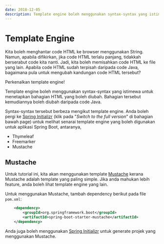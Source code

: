 ```yaml
---
date: 2018-12-05
description: Template engine boleh menggunakan syntax-syntax yang istimewa untuk menetapkan bahagian HTML yang boleh diubah, kemudian diubah daripada code Java.
---
```


# Template Engine

Kita boleh menghantar code HTML ke browser menggunakan String. Namun, apabila
difikirkan, jika code HTML terlalu panjang, tidakkah berserabut code kita nanti.
Jadi, kita boleh memisahkan code HTML ke file yang lain. Apabila code HTML sudah
terpisah daripada code Java, bagaimana pula untuk mengubah kandungan code HTML
tersebut?

Perkenalkan template engine!

Template engine boleh menggunakan syntax-syntax yang istimewa untuk menetapkan
bahagian HTML yang boleh diubah. Bahagian tersebut kemudiannya boleh diubah
daripada code Java.

Syntax-syntax tersebut berbeza mengikut template engine. Anda boleh pergi ke
[Spring Initializr](https://start.spring.io/) (klik pada "*Switch to the full
version*" di bahagian bawah page) untuk melihat senarai template engine yang
boleh digunakan untuk aplikasi Spring Boot, antaranya,

* Thymeleaf
* Freemarker
* Mustache

## Mustache

Untuk tutorial ini, kita akan menggunakan template
[Mustache](https://mustache.github.io/mustache.5.html) kerana Mustache adalah
template yang paling simple. Jika anda mahukan lebih feature, anda boleh lihat
template engine yang lain.

Untuk menggunakan Mustache, tambah dependency berikut pada file `pom.xml`:

```xml
    <dependency>
        <groupId>org.springframework.boot</groupId>
        <artifactId>spring-boot-starter-mustache</artifactId>
    </dependency>
```

Anda juga boleh menggunakan [Spring Initializr](https://start.spring.io/) untuk
generate projek yang menggunakan Mustache.
